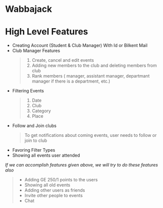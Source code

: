 # ****Wabbajack****

# **High Level Features**
* Creating Account (Student & Club Manager) With Id or Bilkent Mail
* Club Manager Features 
  > 1. Create, cancel and edit events
  > 2. Adding new members to the club and deleting members from club
  > 3. Rank members ( manager, assistant manager, departmant manager if there is a department, etc.)
* Filtering Events 
  > 1. Date 
  > 2. Club 
  > 3. Category 
  > 4. Place
* Follow and Join clubs
  > To get notifications about coming events, user needs to follow or join to club
* Favoring Filter Types
* Showing all events user attended

*If we can accomplish features given above, we will try to do these features also*
> * Adding GE 250/1 points to the users
> * Showing all old events
> * Adding other users as friends
> * Invite other people to events
> * Chat


